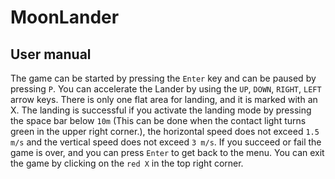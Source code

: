 # MoonLander

## User manual

The game can be started by pressing the `Enter` key and can be paused by pressing `P`.
You can accelerate the Lander by using the `UP`, `DOWN`, `RIGHT`, `LEFT` arrow keys.
There is only one flat area for landing, and it is marked with an X.
The landing is successful if you activate the landing mode by pressing the space bar below `10m` (This can be done when the contact light turns green in the upper right corner.), the horizontal speed does not exceed `1.5 m/s` and the vertical speed does not exceed `3 m/s`.
If you succeed or fail the game is over, and you can press `Enter` to get back to the menu.
You can exit the game by clicking on the `red X` in the top right corner.
 

